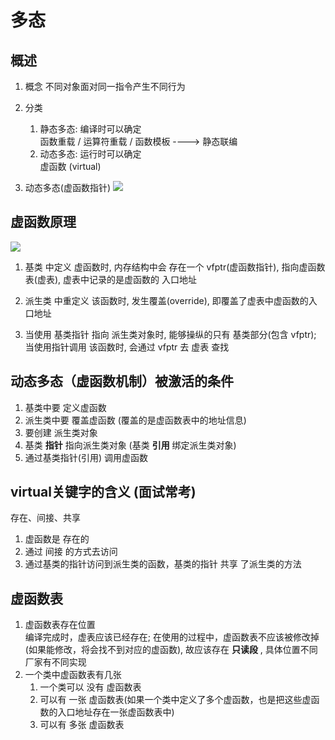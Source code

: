 # 多态

## 概述

1. 概念
    不同对象面对同一指令产生不同行为

2. 分类
    1. 静态多态: 编译时可以确定  
        函数重载 / 运算符重载 / 函数模板 ----> 静态联编
    2. 动态多态: 运行时可以确定  
        虚函数 (virtual)

3. 动态多态(虚函数指针)
    ![](https://xiao060.oss-cn-hangzhou.aliyuncs.com/md/202309191113631.png)

## 虚函数原理

![](https://xiao060.oss-cn-hangzhou.aliyuncs.com/md/202309191111520.png)

1. 基类 中定义 虚函数时, 内存结构中会 存在一个 vfptr(虚函数指针), 指向虚函数表(虚表), 虚表中记录的是虚函数的 入口地址  

2. 派生类 中重定义 该函数时, 发生覆盖(override), 即覆盖了虚表中虚函数的入口地址  

3. 当使用 基类指针 指向 派生类对象时, 能够操纵的只有 基类部分(包含 vfptr); 当使用指针调用 该函数时, 会通过 vfptr 去 虚表 查找

## 动态多态（虚函数机制）被激活的条件

1. 基类中要 定义虚函数
2. 派生类中要 覆盖虚函数 (覆盖的是虚函数表中的地址信息)
3. 要创建 派生类对象
4. 基类 **指针** 指向派生类对象 (基类 **引用** 绑定派生类对象)
5. 通过基类指针(引用) 调用虚函数

## virtual关键字的含义 (面试常考)

存在、间接、共享

1. 虚函数是 存在的
2. 通过 间接 的方式去访问
3. 通过基类的指针访问到派生类的函数，基类的指针 共享 了派生类的方法

## 虚函数表

1. 虚函数表存在位置  
    编译完成时，虚表应该已经存在; 在使用的过程中，虚函数表不应该被修改掉 (如果能修改，将会找不到对应的虚函数), 故应该存在 **只读段** , 具体位置不同厂家有不同实现
2. 一个类中虚函数表有几张  
    1. 一个类可以 没有 虚函数表
    2. 可以有 一张 虚函数表(如果一个类中定义了多个虚函数，也是把这些虚函数的入口地址存在一张虚函数表中)
    3. 可以有 多张 虚函数表
